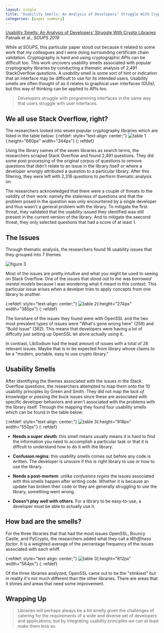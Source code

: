 ```yaml
---
layout: single
title: "Usability Smells: An Analysis of Developers’ Struggle With Crypto Libraries"
categories: [paper summary]
---
```


[Usability Smells: An Analysis of Developers’ Struggle With Crypto Libraries](https://www.usenix.org/system/files/soups2019-patnaik.pdf) Patnaik et al., _SOUPS 2019_

While at SOUPS, this particular paper stood out because it related to some work that my colleagues and I were doing surrounding certificate chain validation. Cryptography is hard and using cryptographic APIs can be difficult too. This work uncovers usability smells associated with popular cryptography libraries by conducting a thematic analysis of 2,491 StackOverflow questions. A _usability_ smell is some sort of hint or indication that an interface may be difficult to use for its intended users. Usability smells are often thought of as it relates to graphical user interfaces (GUIs), but this way of thinking can be applied to APIs too. 

>Developers struggle with programming interfaces in the same way that users struggle with user interfaces.

## We all use Stack Overflow, right?

The researchers looked into seven popular cryptography libraries which are listed in the table below: 
{:refdef: style="text-align: center;"}
![table 1](/assets/images/usability-smells/table1.png){:height="660px" width="344px"}
{: refdef}


Using the library names of the seven libraries as search terms, the researchers scraped Stack Overflow and found 2,491 questions. They did some post processing of the original corpus of questions to remove questions that didn't relate to an issue in the library itself or where a developer wrongly attributed a question to a particular library. After this filtering, they were left with 2,316 questions to perform thematic analysis on. 

The researchers acknowledged that there were a couple of threats to the validity of their work: namely the staleness of questions and that the problem posed in the question was only encountered by a single developer and thus wasn't a general problem with the library. To mitigate the first threat, they validated that the usability issued they identified was still present in the current version of the library. And to mitigate the seecond threat, they only selected questions that had a score of at least 1.

## The Issues

Through thematic analysis, the researchers found 16 usability issues that they grouped into 7 themes.

![figure 3](/assets/images/usability-smells/figure3.png)


Most of the issues are pretty intuitive and what you might be used to seeing on Stack Overflow. One of the issues that stood out to me was _borrowed mental models_ because I was wondering what it meant in this context. This particular issue arises when a develper tries to apply concepts from one library to another.


{:refdef: style="text-align: center;"}
![table 2](/assets/images/usability-smells/table2.png){:height="274px" width="385px"}
{: refdef}

The lionshare of the issues they found were with OpenSSL and  the two most prevalent types of issues were "What's gone wrong here" (259) and "Build Issue" (362). This means that developers were having a lot of diffculty just setting up OpenSSL let alone actually using it. 

In contrast, LibSodium had the least amount of issues with a total of 26 relevant issues. Maybe that is to be expected from library whose claims to be a "modern, portable, easy to use crypto library."

## Usability Smells
After identifiying the themes associated with the issues in the Stack Overflow questions, the researchers attempted to map them onto the 10 usability principles  by Green and Smith. They did not map the _lack of knowledge_ or _passing the buck_ issues since these are associated with specific developer behaviors and aren't associated with the problems with the library itself. Through the mapping they found four usability smells which can be found in the table below:

{:refdef: style="text-align: center;"}
![table 3](/assets/images/usability-smells/table3.png){:height="918px" width="550px"}
{: refdef}

*  **Needs a super sleuth**: this smell means usually means it is hard to find the information you need to accomplish a particular task or that it is diffcult to understand how to do it with the library. 

* **Confusion regins**: this usability smells comes out before any code is written. The developer is unsusre if this is right library to use or how to use the library.

* **Needs a post-mortem**: unlike _confusions regins_ the issues associated with this smells happen after writing code. Whether it is because an update has broken their code or they are generally struggling to use the library, something went wrong.

* **Doesn't play well with others**. For a library to be easy-to-use, a developer must be able to actually use it. 


## How bad are the smells?

For the three libraries that that had the most issues OpenSSL, Bouncy Castle, and PyCrypto, the researchers added what they call a _Whiffiness factor_. It is a weighted average of the percentage frequency of the issues associated with each whiff.

{:refdef: style="text-align: center;"}
![table 3](/assets/images/usability-smells/table4.png){:height="812px" width="564px"}
{: refdef}

Of the three libraries analyzed, OpenSSL came out to be the "stinkiest" but in reality it's not much different than the other libraries. There are areas that it shines and areas that need some improvement.

## Wrapping Up

>Libraries will perhaps always be a bit smelly given
the challenges of catering for the requirements of a wide and
diverse set of developers and applications; but by integrating
usability principles we can at least make them less so.






